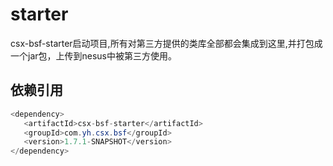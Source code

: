 # starter
csx-bsf-starter启动项目,所有对第三方提供的类库全部都会集成到这里,并打包成一个jar包，上传到nesus中被第三方使用。

## 依赖引用

```java
<dependency>
   <artifactId>csx-bsf-starter</artifactId>
   <groupId>com.yh.csx.bsf</groupId>
   <version>1.7.1-SNAPSHOT</version>
</dependency>
```

